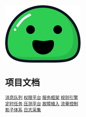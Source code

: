 ![logo](assets/_media/icon.svg)

<h1>项目文档</h1>

<p>
	<a href="#/RGP-MESSAGE/01.introduction/background.md">消息队列</a>
    <a href="#">权限平台</a>
    <a href="#">服务框架</a>
    <a href="#">规则引擎</a>
    <br/>
    <a href="#">定时任务</a>
    <a href="#">压测平台</a>
    <a href="#">故障植入</a>
    <a href="#">流量控制</a>
    <br/>
    <a href="#">影子体系</a>
    <a href="#">日志采集</a>
    </br>
    <a style="display:none;">none</a>
</p>
